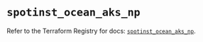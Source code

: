 # `spotinst_ocean_aks_np`

Refer to the Terraform Registry for docs: [`spotinst_ocean_aks_np`](https://registry.terraform.io/providers/spotinst/spotinst/1.192.0/docs/resources/ocean_aks_np).
